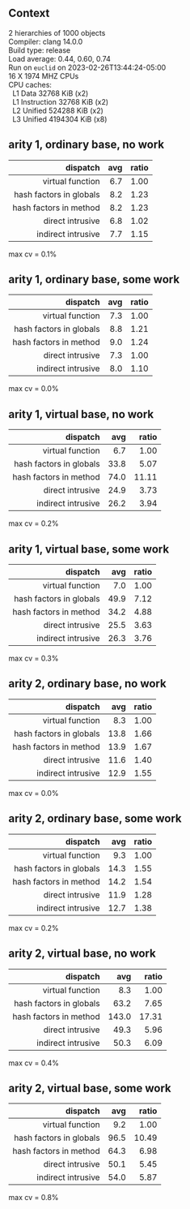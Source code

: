



## Context
  
2 hierarchies of 1000 objects  
Compiler: clang 14.0.0  
Build type: release  
Load average: 0.44, 0.60, 0.74  
Run on `euclid` on 2023-02-26T13:44:24-05:00  
16 X 1974 MHZ CPUs  
CPU caches:    
&nbsp;&nbsp;L1 Data 32768 KiB (x2)  
&nbsp;&nbsp;L1 Instruction 32768 KiB (x2)  
&nbsp;&nbsp;L2 Unified 524288 KiB (x2)  
&nbsp;&nbsp;L3 Unified 4194304 KiB (x8)
## arity 1, ordinary base, no work

|dispatch|avg|ratio|
| ---: | ---: | ---: |
|virtual function|   6.7|1.00|
|hash factors in globals|   8.2| 1.23|
|hash factors in method|   8.2| 1.23|
|direct intrusive|   6.8| 1.02|
|indirect intrusive|   7.7| 1.15|
  
max cv =   0.1%
## arity 1, ordinary base, some work

|dispatch|avg|ratio|
| ---: | ---: | ---: |
|virtual function|   7.3|1.00|
|hash factors in globals|   8.8| 1.21|
|hash factors in method|   9.0| 1.24|
|direct intrusive|   7.3| 1.00|
|indirect intrusive|   8.0| 1.10|
  
max cv =   0.0%
## arity 1, virtual base, no work

|dispatch|avg|ratio|
| ---: | ---: | ---: |
|virtual function|   6.7|1.00|
|hash factors in globals|  33.8| 5.07|
|hash factors in method|  74.0|11.11|
|direct intrusive|  24.9| 3.73|
|indirect intrusive|  26.2| 3.94|
  
max cv =   0.2%
## arity 1, virtual base, some work

|dispatch|avg|ratio|
| ---: | ---: | ---: |
|virtual function|   7.0|1.00|
|hash factors in globals|  49.9| 7.12|
|hash factors in method|  34.2| 4.88|
|direct intrusive|  25.5| 3.63|
|indirect intrusive|  26.3| 3.76|
  
max cv =   0.3%
## arity 2, ordinary base, no work

|dispatch|avg|ratio|
| ---: | ---: | ---: |
|virtual function|   8.3|1.00|
|hash factors in globals|  13.8| 1.66|
|hash factors in method|  13.9| 1.67|
|direct intrusive|  11.6| 1.40|
|indirect intrusive|  12.9| 1.55|
  
max cv =   0.0%
## arity 2, ordinary base, some work

|dispatch|avg|ratio|
| ---: | ---: | ---: |
|virtual function|   9.3|1.00|
|hash factors in globals|  14.3| 1.55|
|hash factors in method|  14.2| 1.54|
|direct intrusive|  11.9| 1.28|
|indirect intrusive|  12.7| 1.38|
  
max cv =   0.2%
## arity 2, virtual base, no work

|dispatch|avg|ratio|
| ---: | ---: | ---: |
|virtual function|   8.3|1.00|
|hash factors in globals|  63.2| 7.65|
|hash factors in method| 143.0|17.31|
|direct intrusive|  49.3| 5.96|
|indirect intrusive|  50.3| 6.09|
  
max cv =   0.4%
## arity 2, virtual base, some work

|dispatch|avg|ratio|
| ---: | ---: | ---: |
|virtual function|   9.2|1.00|
|hash factors in globals|  96.5|10.49|
|hash factors in method|  64.3| 6.98|
|direct intrusive|  50.1| 5.45|
|indirect intrusive|  54.0| 5.87|
  
max cv =   0.8%